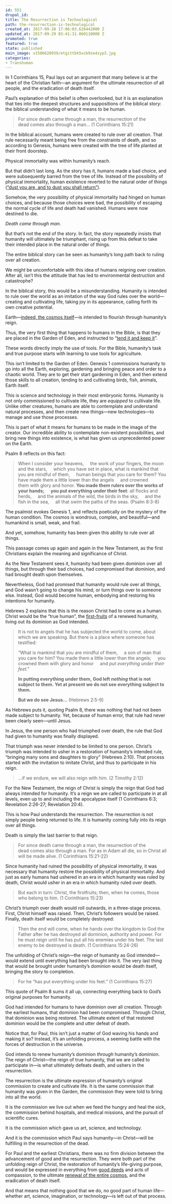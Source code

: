 ```yaml
---
id: 551
drupal_id: 
title: The Resurrection is Technological
path: the-resurrection-is-technological
created_at: 2017-09-28 17:06:03.626442000 Z
updated_at: 2017-09-29 03:41:31.060110000 Z
promoted: true
featured: true
state: published
main_image: v1506620939/etgittbk5xcb9ze4zyp3.jpg
categories:
- Transhuman
---
```

In 1 Corinthians 15, Paul lays out an argument that many believe is at the heart of the Christian faith—an argument for the ultimate resurrection of all people, and the eradication of death itself.

Paul’s explanation of this belief is often overlooked, but it is an explanation that ties into the deepest structures and suppositions of the biblical story: the biblical understanding of what it means to be human.

> For since death came through a man, the resurrection of the dead comes also through a man… (1 Corinthians 15:21)

In the biblical account, humans were created to rule over all creation. That rule necessarily meant being free from the constraints of death, and so according to Genesis, humans were created with the tree of life planted at their front doorstep.

Physical immortality was within humanity’s reach.

But that didn’t last long. As the story has it, humans made a bad choice, and were subsequently barred from the tree of life. Instead of the possibility of physical immortality, human existence reverted to the natural order of things ([“dust you are, and to dust you shall return”](https://www.biblegateway.com/passage/?search=Genesis+3%3A19&version=NIV)).

Somehow, the very possibility of physical immortality had hinged on human choices, and because those choices were bad, the possibility of escaping the normal cycle of life and death had vanished. Humans were now destined to die. 

*Death came through man.*

But that’s not the end of the story. In fact, the story repeatedly insists that humanity will ultimately be triumphant, rising up from this defeat to take their intended place in the natural order of things.

The entire biblical story can be seen as humanity’s long path back to ruling over all creation.

We might be uncomfortable with this idea of humans reigning over creation. After all, isn’t this the attitude that has led to environmental destruction and catastrophe? 

In the biblical story, this would be a misunderstanding. Humanity is intended to rule over the world as an imitation of the way God rules over the world—creating and cultivating life, taking joy in its appearance, calling forth its own creative potential. 

Earth—[indeed, the cosmos itself](https://www.biblegateway.com/passage/?search=romans+8%3A18-21&version=NIV)—is intended to flourish through humanity’s reign.

Thus, the very first thing that happens to humans in the Bible, is that they are placed in the Garden of Eden, and instructed to “[tend it and keep it](https://www.biblegateway.com/passage/?search=genesis+2%3A15)”.

These words directly imply the use of tools. For the Bible, humanity’s task and true purpose starts with learning to use tools for agriculture. 

This isn’t limited to the Garden of Eden. Genesis 1 commissions humanity to go into all the Earth, exploring, gardening and bringing peace and order to a chaotic world. They are to get their start gardening in Eden, and then extend those skills to all creation, tending to and cultivating birds, fish, animals, Earth itself.

This is science and technology in their most embryonic forms. Humanity is not only commissioned to cultivate life, they are *equipped* to cultivate life. Unlike other creatures, humans are able to contemplate and understand natural processes, and then create new things—new technologies—to manage and use those processes.

This is part of what it means for humans to be made in the image of the creator. Our incredible ability to contemplate non-existent possibilities, and bring new things into existence, is what has given us unprecedented power on the Earth.

Psalm 8 reflects on this fact:

> When I consider your heavens,
>     the work of your fingers,
> the moon and the stars,
>     which you have set in place,
> what is mankind that you are mindful of them,
>     human beings that you care for them?
> You have made them a little lower than the angels
>     and crowned them with glory and honor.
> **You made them rulers over the works of your hands;**
>     **you put everything under their feet**:
> all flocks and herds,
>     and the animals of the wild,
> the birds in the sky,
>     and the fish in the sea,
>     all that swim the paths of the seas. (Psalm 8:3-8)

The psalmist evokes Genesis 1, and reflects poetically on the mystery of the human condition. The cosmos is wondrous, complex, and beautiful—and humankind is small, weak, and frail.

And yet, somehow, humanity has been given this ability to rule over all things. 

This passage comes up again and again in the New Testament, as the first Christians explain the meaning and significance of Christ. 

As the New Testament sees it, humanity had been given dominion over all things, but through their bad choices, had compromised that dominion, and had brought death upon themselves.

Nevertheless, God had promised that humanity would rule over all things, and God wasn’t going to change his mind, or turn things over to someone else. Instead, God would become human, embodying and restoring his intentions for humanity. 

Hebrews 2 explains that this is the reason Christ had to come as a human. Christ would be the “true human”, the [first-fruits](https://www.biblegateway.com/passage/?search=Romans+8%3A29&version=NIV) of a renewed humanity, living out its dominion as God intended.

> It is not to angels that he has subjected the world to come, about which we are speaking. But there is a place where someone has testified:
> 
> “What is mankind that you are mindful of them,
>     a son of man that you care for him?
> You made them a little lower than the angels;
>     you crowned them with glory and honor
>     and *put everything under their feet*.”
> 
> **In putting everything under them, God left *nothing* that is not subject to them. Yet at present we do not see everything subject to them.** 
> 
> **But we do see Jesus…** (Hebrews 2:5-9)

As Hebrews puts it, quoting Psalm 8, there was nothing that had not been made subject to humanity. Yet, because of human error, that rule had never been clearly seen—until Jesus.

In Jesus, the one person who had triumphed over death, the rule that God had given to humanity was finally displayed.

That triumph was never intended to be limited to one person. Christ’s triumph was intended to usher in a restoration of humanity’s intended rule, “bringing many sons and daughters to glory” (Hebrews 2:10). That process started with the invitation to imitate Christ, and thus to participate in his reign.

> …if we endure, we will also reign with him. (2 Timothy 2:12)

For the New Testament, the reign of Christ is simply the reign that God had always intended for humanity. It’s a reign we are called to participate in at all levels, even up to and including the apocalypse itself (1 Corinthians 6:3; Revelation 2:26-27; Revelation 20:4).

This is how Paul understands the resurrection. The resurrection is not simply people being returned to life. It is humanity coming fully into its reign over all things. 

Death is simply the last barrier to that reign.

> For since death came through a man, the resurrection of the dead comes also through a man. For as in Adam all die, so in Christ all will be made alive. (1 Corinthians 15:21-22)

Since humanity had ruined the possibility of physical immortality, it was necessary that humanity restore the possibility of physical immortality. And just as early humans had ushered in an era in which humanity was ruled by death, Christ would usher in an era in which humanity ruled *over* death.

> But each in turn: Christ, the firstfruits; then, when he comes, those who belong to him. (1 Corinthians 15:23)

Christ’s triumph over death would roll outwards, in a three-stage process. First, Christ himself was raised. Then, Christ’s followers would be raised. Finally, death itself would be completely destroyed:

> Then the end will come, when he hands over the kingdom to God the Father after he has destroyed all dominion, authority and power. For he must reign until he has put all his enemies under his feet. The last enemy to be destroyed is death. (1 Corinthians 15:24-26)

The unfolding of Christ’s reign—the reign of humanity as God intended—would extend until everything had been brought into it. The very last thing that would be brought under humanity’s dominion would be death itself, bringing the story to completion. 

> For he “has put everything under his feet.” (1 Corinthians 15:27)

This quote of Psalm 8 sums it all up, connecting everything back to God’s original purposes for humanity. 

God had intended for humans to have dominion over all creation. Through the earliest humans, that dominion had been compromised. Through Christ, that dominion was being restored. The ultimate extent of that restored dominion would be the complete and utter defeat of death. 

Notice that, for Paul, this isn’t just a matter of God waving his hands and making it so? Instead, it’s an unfolding process, a seeming battle with the forces of destruction in the universe. 

God intends to renew humanity’s dominion *through* humanity’s dominion. The reign of Christ—the reign of true humanity, that we are called to participate in—is what ultimately defeats death, and ushers in the resurrection.

The resurrection is the ultimate expression of humanity’s original commission to create and cultivate life. It is the same commission that humanity was given in the Garden, the commission they were told to bring into all the world.

It is the commission we live out when we feed the hungry and heal the sick, the commission behind hospitals, and medical missions, and the pursuit of scientific cures. 

It is the commission which gave us art, science, and technology. 

And it is the commission which Paul says humanity—in Christ—will be fulfilling in the resurrection of the dead.

For Paul and the earliest Christians, there was no firm division between the advancement of good and the resurrection. They were both part of the unfolding reign of Christ, the restoration of humanity’s life-giving purpose, and would be expressed in everything from [good deeds](https://www.biblegateway.com/passage/?search=Ephesians+2%3A10) and acts of compassion, to the ultimate [renewal of the entire cosmos](https://www.biblegateway.com/passage/?search=romans+8%3A18-21&version=NIV), and the eradication of death itself.

And that means that nothing good that we do, no good part of human life—whether art, science, imagination, or technology—is left out of that process.

